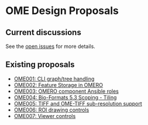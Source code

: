 # OME Design Proposals

## Current discussions

See the [open issues](https://github.com/openmicroscopy/design/issues)
for more details.

## Existing proposals

- [OME001: CLI graph/tree handling](OME001/)
- [OME002: Feature Storage in OMERO](OME002/)
- [OME003: OMERO component Ansible roles](OME003/)
- [OME004: Bio-Formats 5.3 Scoping - Tiling](OME004/)
- [OME005: TIFF and OME-TIFF sub-resolution support](OME005/)
- [OME006: ROI drawing controls](OME006/)
- [OME007: Viewer controls](OME007/)

